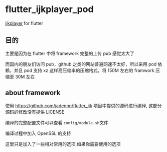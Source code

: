 # flutter_ijkplayer_pod

[ijkplayer](https://github.com/bilibili/ijkplayer) for flutter

## 目的

主要是因为在 flutter 中将 framework 完整的上传 pub 感觉太大了

而国内的朋友们访问 pub，github 之类的网站普遍网速不太好，所以采用 pod 依赖，并且 pod 支持 xz 这样高压缩率的压缩格式，将 150M 左右的 framwork 压缩至 30M 左右

## about framework

使用 https://github.com/jadennn/flutter_ijk 项目中提供的源码进行编译, 这部分源码的修改没有提供 LICENSE

编译的完整配置文件可以查看 `config/module.sh`文件

编译过程中加入 OpenSSL 的支持

这里只是加入了一些相对常用的选项,如果你需要使用的选项
